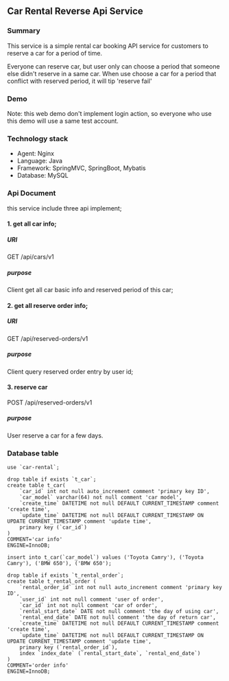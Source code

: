 ## Car Rental Reverse Api Service

### Summary
This service is a simple rental car booking API service for customers 
to reserve a car for a period of time.

Everyone can reserve car, but user only can choose a period that someone else didn't reserve in a same car.
When use choose a car for a period that conflict with reserved period, it will tip 'reserve fail'

### Demo
Note: this web demo don't implement login action, so everyone who use this demo will use a same test account.

### Technology stack

* Agent: Nginx
* Language: Java
* Framework: SpringMVC, SpringBoot, Mybatis
* Database: MySQL

### Api Document

this service include three api implement;

#### 1. get all car info;

##### URI
GET /api/cars/v1

##### purpose
Client get all car basic info and reserved period of this car;

#### 2. get all reserve order info;

##### URI
GET /api/reserved-orders/v1

##### purpose
Client query reserved order entry by user id;

#### 3. reserve car
POST /api/reserved-orders/v1

##### purpose
User reserve a car for a few days.


### Database table
```
use `car-rental`;

drop table if exists `t_car`;
create table t_car(
    `car_id` int not null auto_increment comment 'primary key ID',
    `car_model` varchar(64) not null comment 'car model',
    `create_time` DATETIME not null DEFAULT CURRENT_TIMESTAMP comment 'create time',
    `update_time` DATETIME not null DEFAULT CURRENT_TIMESTAMP ON UPDATE CURRENT_TIMESTAMP comment 'update time',
    primary key (`car_id`)
)
COMMENT='car info'
ENGINE=InnoDB;

insert into t_car(`car_model`) values ('Toyota Camry'), ('Toyota Camry'), ('BMW 650'), ('BMW 650');

drop table if exists `t_rental_order`;
create table t_rental_order (
    `rental_order_id` int not null auto_increment comment 'primary key ID',
    `user_id` int not null comment 'user of order',
    `car_id` int not null comment 'car of order',
    `rental_start_date` DATE not null comment 'the day of using car',
    `rental_end_date` DATE not null comment 'the day of return car',
    `create_time` DATETIME not null DEFAULT CURRENT_TIMESTAMP comment 'create time',
    `update_time` DATETIME not null DEFAULT CURRENT_TIMESTAMP ON UPDATE CURRENT_TIMESTAMP comment 'update time',
    primary key (`rental_order_id`),
    index `index_date` (`rental_start_date`, `rental_end_date`)
)
COMMENT='order info'
ENGINE=InnoDB;
```